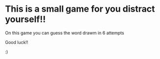 # This is a small game for you distract yourself!!

On this game you can guess the word drawm in 6 attempts

Good luck!!

:)
